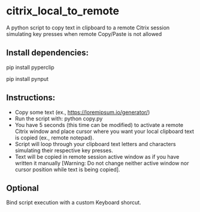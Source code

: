 # citrix_local_to_remote
A python script to copy text in clipboard to a remote Citrix session simulating key presses when remote Copy/Paste is not allowed

## Install dependencies:
pip install pyperclip

pip install pynput

## Instructions:
- Copy some text (ex., https://loremipsum.io/generator/) 
- Run the script with: python copy.py
- You have 5 seconds (this time can be modified) to activate a remote Citrix window and place cursor where you want your local clipboard text is copied (ex., remote notepad).
- Script will loop through your clipboard text letters and characters simulating their respective key presses.
- Text will be copied in remote session active window as if you have written it manually [Warning: Do not change neither active window nor cursor position while text is being copied].

## Optional
Bind script execution with a custom Keyboard shorcut.
